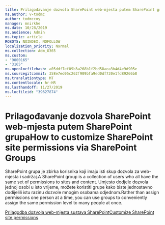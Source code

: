 ```yaml
---
title: Prilagođavanje dozvola SharePoint web-mjesta putem SharePoint grupa
ms.author: v-todmc
author: todmccoy
manager: mnirkhe
ms.date: 10/28/2019
ms.audience: Admin
ms.topic: article
ROBOTS: NOINDEX, NOFOLLOW
localization_priority: Normal
ms.collection: Adm_O365
ms.custom:
- "9000165"
- "3165"
ms.openlocfilehash: a05ddf7ef09b3a268b1f2bd58aea3b4d4e9d905e
ms.sourcegitcommit: 358e7ed05c262f909bfa9ed0df730e1fd89266b8
ms.translationtype: MT
ms.contentlocale: hr-HR
ms.lasthandoff: 11/27/2019
ms.locfileid: "39627874"
---
```

# <a name="how-to-customize-sharepoint-site-permissions-via-sharepoint-groups"></a><span data-ttu-id="3c1b4-102">Prilagođavanje dozvola SharePoint web-mjesta putem SharePoint grupa</span><span class="sxs-lookup"><span data-stu-id="3c1b4-102">How to customize SharePoint site permissions via SharePoint Groups</span></span> 

<span data-ttu-id="3c1b4-103">SharePoint grupa je zbirka korisnika koji imaju isti skup dozvola za web-mjesta i sadržaj.</span><span class="sxs-lookup"><span data-stu-id="3c1b4-103">A SharePoint group is a collection of users who all have the same set of permissions to sites and content.</span></span> <span data-ttu-id="3c1b4-104">Umjesto dodjele dozvola jednoj osobi u isto vrijeme, možete koristiti grupe kako biste jednostavno dodijelili istu razinu dozvole mnogim osobama odjednom.</span><span class="sxs-lookup"><span data-stu-id="3c1b4-104">Rather than assign permissions one person at a time, you can use groups to conveniently assign the same permission level to many people at once.</span></span>

[<span data-ttu-id="3c1b4-105">Prilagodba dozvola web-mjesta sustava SharePoint</span><span class="sxs-lookup"><span data-stu-id="3c1b4-105">Customize SharePoint site permissions</span></span>](https://docs.microsoft.com/sharepoint/customize-sharepoint-site-permissions)